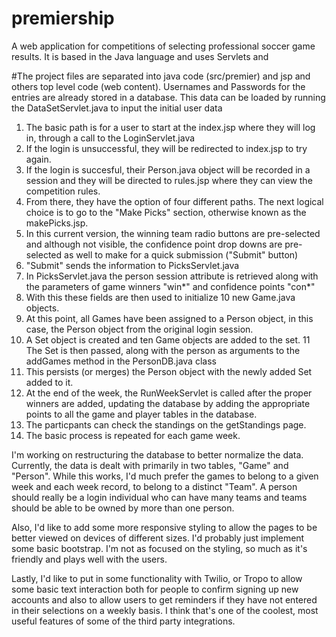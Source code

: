 # premiership
A web application for competitions of selecting professional soccer game results. It is based in the Java language and uses Servlets and 

#The project files are separated into java code (src/premier) and jsp and others top level code (web content).
Usernames and Passwords for the entries are already stored in a database. This data can be loaded by running
the DataSetServlet.java to input the initial user data

1.  The basic path is for a user to start at the index.jsp where they will log in, through a call to the
    LoginServlet.java
2.  If the login is unsuccessful, they will be redirected to index.jsp to try again.
3.  If the login is succesful, their Person.java object will be recorded in a session and
    they will be directed to rules.jsp where they can view the competition rules.
4.  From there, they have the option of four different paths. The next logical choice is to go to the "Make Picks"
    section, otherwise known as the makePicks.jsp.
5.  In this current version, the winning team radio buttons are pre-selected and although not visible, the confidence
    point drop downs are pre-selected as well to make for a quick submission ("Submit" button)
6.  "Submit" sends the information to PicksServlet.java
7.  In PicksServlet.java the person session attribute is retrieved along with the parameters of game winners "win*"
    and confidence points "con*"
8.  With this these fields are then used to initialize 10 new Game.java objects.
9.  At this point, all Games have been assigned to a Person object, in this case, the Person object from the
    original login session.
10. A Set<Game> object is created and ten Game objects are added to the set.
11  The Set is then passed, along with the person as arguments to the addGames method in the PersonDB.java class
12. This persists (or merges) the Person object with the newly added Set<Game> added to it.
13. At the end of the week, the RunWeekServlet is called after the proper winners are added, updating the database by adding the appropriate points to all the game and player tables in the database.
14. The particpants can check the standings on the getStandings page.
15. The basic process is repeated for each game week.
    
I'm working on restructuring the database to better normalize the data. Currently, the data is dealt with primarily in two tables, "Game" and "Person". While this works, I'd much prefer the games to belong to a given week and each week record, to belong to a distinct "Team". A person should really be a login individual who can have many teams and teams should be able to be owned by more than one person.

Also, I'd like to add some more responsive styling to allow the pages to be better viewed on devices of different sizes. I'd probably just implement some basic bootstrap. I'm not as focused on the styling, so much as it's friendly and plays well with the users.

Lastly, I'd like to put in some functionality with Twilio, or Tropo to allow some basic text interaction both for people to confirm signing up new accounts and also to allow users to get reminders if they have not entered in their selections on a weekly basis. I think that's one of the coolest, most useful features of some of the third party integrations.

